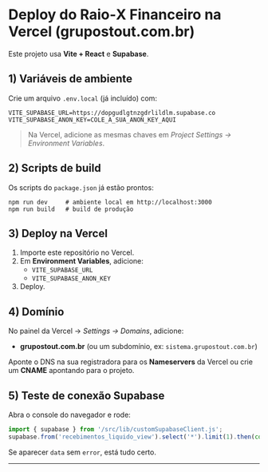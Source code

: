 # Deploy do Raio‑X Financeiro na Vercel (grupostout.com.br)

Este projeto usa **Vite + React** e **Supabase**.

## 1) Variáveis de ambiente
Crie um arquivo `.env.local` (já incluído) com:
```
VITE_SUPABASE_URL=https://dopgudlgtnzgdrlildlm.supabase.co
VITE_SUPABASE_ANON_KEY=COLE_A_SUA_ANON_KEY_AQUI
```
> Na Vercel, adicione as mesmas chaves em *Project Settings → Environment Variables*.

## 2) Scripts de build
Os scripts do `package.json` já estão prontos:
```
npm run dev     # ambiente local em http://localhost:3000
npm run build   # build de produção
```

## 3) Deploy na Vercel
1. Importe este repositório no Vercel.
2. Em **Environment Variables**, adicione:
   - `VITE_SUPABASE_URL`
   - `VITE_SUPABASE_ANON_KEY`
3. Deploy.

## 4) Domínio
No painel da Vercel → *Settings → Domains*, adicione:
- **grupostout.com.br** (ou um subdomínio, ex: `sistema.grupostout.com.br`)

Aponte o DNS na sua registradora para os **Nameservers** da Vercel ou crie um **CNAME** apontando para o projeto.

## 5) Teste de conexão Supabase
Abra o console do navegador e rode:
```js
import { supabase } from '/src/lib/customSupabaseClient.js';
supabase.from('recebimentos_liquido_view').select('*').limit(1).then(console.log);
```

Se aparecer `data` sem `error`, está tudo certo.

---
